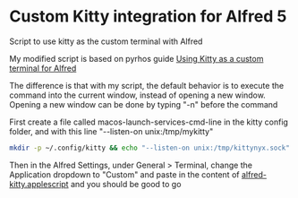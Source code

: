 # Custom Kitty integration for Alfred 5
Script to use kitty as the custom terminal with Alfred

My modified script is based on pyrhos guide
[Using Kitty as a custom terminal for Alfred](https://25.wf/posts/2020-03-23-alfred-kitty.html)

The difference is that with my script, the default behavior is to execute the command into the current window, instead of opening a new window.
Opening a new window can be done by typing "-n" before the command

First create a file called macos-launch-services-cmd-line in the kitty config folder, and with this line "--listen-on unix:/tmp/mykitty"
```bash
mkdir -p ~/.config/kitty && echo "--listen-on unix:/tmp/kittynyx.sock" > ~/.config/kitty/macos-launch-services-cmdline
```

Then in the Alfred Settings, under General > Terminal, change the Application dropdown to "Custom" and paste in the content of [alfred-kitty.applescript](alfred-kitty.applescript) and you should be good to go
